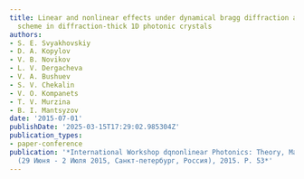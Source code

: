 ```yaml
---
title: Linear and nonlinear effects under dynamical bragg diffraction at the laue
  scheme in diffraction-thick 1D photonic crystals
authors:
- S. E. Svyakhovskiy
- D. A. Kopylov
- V. B. Novikov
- L. V. Dergacheva
- V. A. Bushuev
- S. V. Chekalin
- V. O. Kompanets
- T. V. Murzina
- B. I. Mantsyzov
date: '2015-07-01'
publishDate: '2025-03-15T17:29:02.985304Z'
publication_types:
- paper-conference
publication: '*International Workshop dqnonlinear Photonics: Theory, Materials, Applicationsdq
  (29 Июня - 2 Июля 2015, Санкт-петербург, Россия), 2015. P. 53*'
---
```

